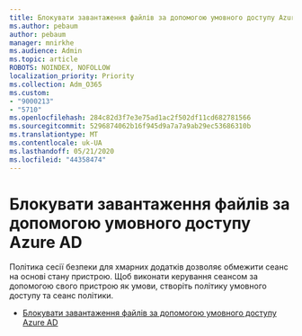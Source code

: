 ```yaml
---
title: Блокувати завантаження файлів за допомогою умовного доступу Azure AD
ms.author: pebaum
author: pebaum
manager: mnirkhe
ms.audience: Admin
ms.topic: article
ROBOTS: NOINDEX, NOFOLLOW
localization_priority: Priority
ms.collection: Adm_O365
ms.custom:
- "9000213"
- "5710"
ms.openlocfilehash: 284c82d3f7e3e75ad1ac2f502df11cd682781566
ms.sourcegitcommit: 5296874062b16f945d9a7a7a9ab29ec53686310b
ms.translationtype: MT
ms.contentlocale: uk-UA
ms.lasthandoff: 05/21/2020
ms.locfileid: "44358474"
---
```

# <a name="block-file-download-with-azure-ad-conditional-access"></a>Блокувати завантаження файлів за допомогою умовного доступу Azure AD

Політика сесії безпеки для хмарних додатків дозволяє обмежити сеанс на основі стану пристрою. Щоб виконати керування сеансом за допомогою свого пристрою як умови, створіть політику умовного доступу та сеанс політики.

- [Блокувати завантаження файлів за допомогою умовного доступу Azure AD](https://docs.microsoft.com/cloud-app-security/use-case-proxy-block-session-aad#create-a-block-download-policy-for-unmanaged-devices)
